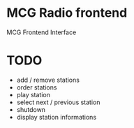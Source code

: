 # MCG Radio frontend
MCG Frontend Interface

# TODO

  * add / remove stations
  * order stations
  * play station
  * select next / previous station
  * shutdown
  * display station informations
  
